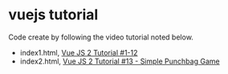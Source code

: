 # vuejs tutorial

Code create by following the video tutorial noted below.

  - index1.html,
    [Vue JS 2 Tutorial #1-12](https://www.youtube.com/watch?v=5LYrN_cAJoA&index=1&t=161s&list=PL1i9SOZo9AZ_ImXgQRniJRpDatiw6CXrB)
  - index2.html,
    [Vue JS 2 Tutorial #13 - Simple Punchbag Game](https://www.youtube.com/watch?v=WjfpQlVem-8)
